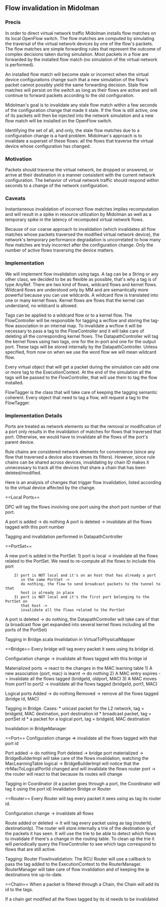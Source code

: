## Flow invalidation in Midolman

### Precis

In order to direct virtual network traffic Midolman installs flow matches on
its local OpenFlow switch. The flow matches are computed by simulating the
traversal of the virtual network devices by one of the flow's packets. The flow
matches are simple forwarding rules that represent the outcome of complex
decisions taken during simulation. Most packets in a flow are forwarded by the
installed flow match (no simulation of the virtual network is performed).

An installed flow match will become stale or incorrect when the virtual device
configurations change such that a new simulation of the flow's packet cannot
possibly yield the same forwarding decision. Stale flow matches will persist
on the switch as long as their flows are active and will continue to forward
packets according to the old configuration.

Midolman's goal is to invalidate any stale flow match within a few seconds of
the configuration change that made it stale. If the flow is still active, one
of its packets will then be injected into the network simulation and a new flow
match will be installed on the OpenFlow switch.

Identifying the set of all, and only, the stale flow matches due to a
configuration change is a hard problem. Midolman's approach is to invalidate a
superset of these flows: all the flows that traverse the virtual device
whose configuration has changed.

### Motivation

Packets should traverse the virtual network, be dropped or answered, or arrive
at their destination in a manner consistent with the current network
configuration. The behavior of virtual network traffic should respond within
seconds to a change of the network configuration.

### Caveats

Instantaneous invalidation of incorrect flow matches implies recomputation and
will result in a spike in resource utilization by Midolman as well as a
temporary spike in the latency of recomputed virtual network flows.

Because of our coarse approach to invalidation (which invalidates all flow
matches whose packets traversed the modified virtual network device), the
network's temporary performance degradation is uncorrelated to how many flow
matches are truly incorrect after the configuration change. Only the number of
active flows traversing the device matters.

### Implementation

We will implement flow invalidation using tags. A tag can be a String or any other
class, we decided to be as flexible as possible, that's why a tag is of type AnyRef.
There are two kind of flows, wildcard flows and kernel flows. Wildcard flows are
understood only by MM and are semantically more powerful because you can use
wildcards. A wildcard flow is translated into one or many kernel flows.
Kernel flows are flows that the kernel can understand, no wildcard is allowed.

Tags can be applied to a wildcard flow or to a kernel flow. The FlowController
will be responsible for tagging a wcflow and storing the tag-flow association
in an internal map. To invalidate a wcflow it will be necessary to pass a tag
to the FlowController and it will take care of deleting all the corresponding
kernel flows.
The DatapathController will tag the kernel flows using two tags, one for the in-port
and one for the output port. These tags will be stored internally by the
DatapathController.
Unless specified, from now on when we use the word flow we will mean wildcard flow.

Every virtual object that will get a packet during the simulation can add one or
more tag to the ExecutionContext. At the end of the simulation all the tags will
be passed to the FlowController, that will use them to tag the flow installed.

FlowTagger is the class that will take care of keeping the tagging semantic
coherent. Every object that need to tag a flow, will request a tag to the
FlowTagger.

### Implementation Details

Ports are treated as network elements so that the removal or modification
of a port only results in the invalidation of matches for flows that traversed
that port. Otherwise, we would have to invalidate all the flows of the port's
parent device.

Rule chains are considered network elements for convenience (since any flow that
traversed a device also traverses its filters). However, since rule chains can
be shared across devices, invalidating by chain ID makes it unnecessary to track
all the devices that share a chain that has been deleted/modified.

Here is an analysis of changes that trigger flow invalidation, listed according
to the virtual device affected by the change.

==Local Ports==

DPC will tag the flows involving one port using the short port number of that port.

A port is added -> do nothing
A port is deleted -> invalidate all the flows tagged with this port number

Tagging and invalidation performed in DatapathController


==PortSet==

A new port is added in the PortSet:
        1) port is local -> invalidate all the flows related to the PortSet. We
                            need to re-compute all the flows to include this port

        2) port is NOT local and it's on an host that has already a port
           in the same PortSet ->
           do nothing, the flow to send broadcast packets to the tunnel to that
           host is already in place
        3) port is NOT local and it's the first port belonging to the PortSet on
           that host ->
           invalidate all the flows related to the PortSet

A port is deleted -> do nothing, the DatapathController will take care of that
                     (a broadcast flow get expanded into several kernel flows
                     including all the ports of the PortSet)

Tagging in Bridge.scala
Invalidation in VirtualToPhysicalMapper

==Bridge==
Every bridge will tag every packet it sees using its bridge id.

Configuration change -> invalidate all flows tagged with this bridge id

Materialized ports -> react to the changes in the MAC learning table
    1) A new association {port, mac} is learnt -> do nothing
    2) A MAC entry expires -> invalidate all the flows tagged (bridgeId, oldport,
       MAC)
    3) A MAC moves from port1 to port2 -> invalidate all the flows tagged
       (bridgeId, port1, MAC)

Logical ports
Added -> do nothing
Removed -> remove all the flows tagged (bridge id, MAC)

Tagging in Bridge.
Cases:
      * unicast packet for the L2 network, tag = bridgeId, MAC destination,
        port destination id
      * broadcast packet, tag = portSet id
      * a packet for a logical port, tag = bridgeId, MAC destination

Invalidation in BridgeManager

==Port==
Configuration change => invalidate all the flows tagged with that port id

Port added -> do nothing
Port deleted ->
           bridge port
                      materialized -> BridgeBuilderImpl will take care of the flows
                                      invalidation, watching the MacLearningTable
                      logical -> BridgeBuilderImpl will notice that the
                                 rtrMacToLogicalPortId changed and will invalidate
                                 the flows
           router port -> the router will react to that because its routes will
                          change

Tagging in Coordinator (it a packet goes through a port, the Coordinator will tag
                       it using the port id)
Invalidation Bridge or Router

==Router==
Every Router will tag every packet it sees using as tag its router id.

Configuration change -> invalidate all flows

Route added or deleted ->
It will tag every packet using as tag (routerId, destinationIp).
The router will store internally a trie of the destination ip of the packets
it has seen. It will use the trie to be able to detect which flows to invalidate
if there's a change in the routing table. To clean up the trie it will periodically
query the FlowController to see which tags correspond to flows that are still active.

Tagging: Router
FlowInvalidation: The RCU Router will use a callback to pass the tag added to the
                  ExecutionContext to the RouterManager. RouterManager will take
                  care of flow invalidation and of keeping the ip destinations
                  trie up-to-date.

==Chain==
When a packet is filtered through a Chain, the Chain will add its id to the tags.

If a chain get modified all the flows tagged by its id needs to be invalidated

